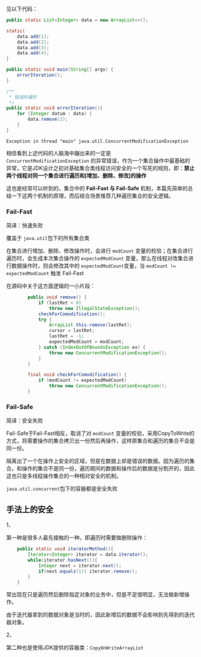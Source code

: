 

见以下代码：

```java
public static List<Integer> data = new ArrayList<>();

static{
    data.add(1);
    data.add(2);
    data.add(3);
    data.add(4);
}

public static void main(String[] args) {
    errorIteration();
}

/**
 * 错误的遍历
 */
public static void errorIteration(){
    for (Integer datum : data) {
        data.remove(2);
    }
}
```

`Exception in thread "main" java.util.ConcurrentModificationException`

相信看到上述代码的人脑海中蹦出来的一定是 `ConcurrentModificationException` 的异常错误，作为一个集合操作中最基础的异常，它是JDK设计之初对基础集合类线程访问安全的一个写死的规则，即：**禁止两个线程对同一个集合进行遍历和[增加、删除、修改]的操作**

这也是经常可以听到的，集合中的 **Fail-Fast 与 Fail-Safe** 机制，本篇先简单的总结一下这两个机制的原理，而后结合场景推荐几种遍历集合的安全逻辑。

### Fail-Fast

简译：快速失败

覆盖于 `java.util`包下的所有集合类

在集合进行增加、删除、修改操作时，会进行 `modCount` 变量的校验；在集合进行遍历时，会生成本次集合操作的 `expectedModCount` 变量，那么在线程对改集合进行数据操作时，则会修改其中的 `expectedModCount`变量，当 `modCount != expectedModCount` 触发 Fail-Fast

在源码中关于这方面逻辑的一小片段：

```java
        public void remove() {
            if (lastRet < 0)
                throw new IllegalStateException();
            checkForComodification();
            try {
                ArrayList.this.remove(lastRet);
                cursor = lastRet;
                lastRet = -1;
                expectedModCount = modCount;
            } catch (IndexOutOfBoundsException ex) {
                throw new ConcurrentModificationException();
            }
        }

        final void checkForComodification() {
            if (modCount != expectedModCount)
                throw new ConcurrentModificationException();
        }
```

### Fail-Safe

简译：安全失败

Fail-Safe于Fail-Fast相反，取消了对 `modCount` 变量的校验，采用CopyToWrite的方式，将需要操作的集合拷贝出一份然后再操作，这样原集合和遍历的集合不会是同一份。

隔离出了一个在操作上安全的区域，但是在数据上却是错误的数据。因为遍历的集合，和操作的集合不是同一份，遍历期间的数据和操作后的数据是分割开的，因此这也只是多线程操作集合的一种相对安全的机制。

`java.util.concurrent`包下的容器都是安全失败

## 手法上的安全

1、

第一种是很多人最先接触的一种，即遍历时需要做删除操作：

```java
    public static void iteratorMethod(){
        Iterator<Integer> iterator = data.iterator();
        while(iterator.hasNext()){
            Integer next = iterator.next();
            if(next.equals(1)) iterator.remove();
        }
    }
```

常出现在只是遍历然后删除指定对象的业务中，但是不足很明显，无法做新增操作。

由于迭代器拿到的数据对象是当时的，因此新增后的数据不会影响到先得到的迭代器对象。

2、

第二种也是使用JDK提供的容器类：`CopyOnWriteArrayList` 